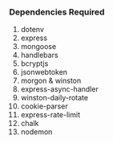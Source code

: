 ### Dependencies Required

1. dotenv
2. express
3. mongoose
4. handlebars
5. bcryptjs
6. jsonwebtoken
7. morgon & winston
8. express-async-handler
9. winston-daily-rotate
10. cookie-parser
11. express-rate-limit
12. chalk
13. nodemon
